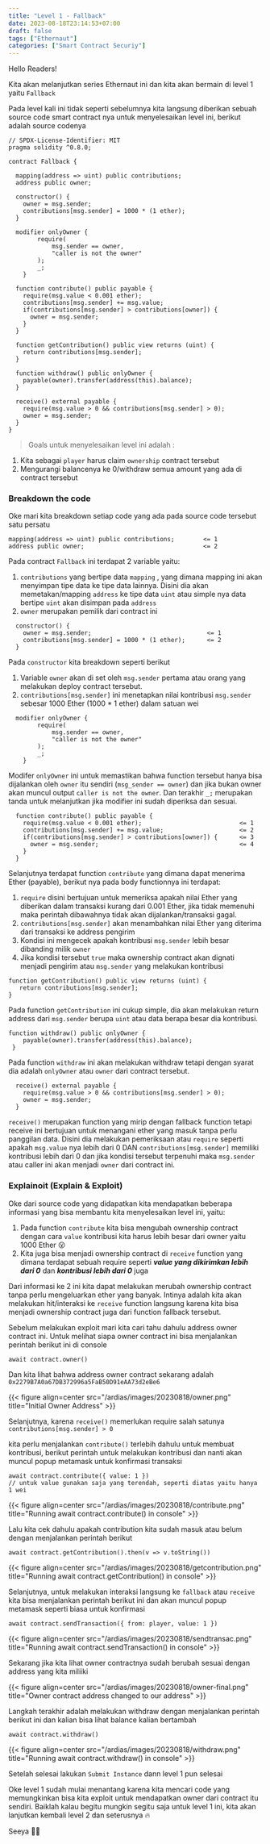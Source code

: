 ```yaml
---
title: "Level 1 - Fallback"
date: 2023-08-18T23:14:53+07:00
draft: false
tags: ["Ethernaut"]
categories: ["Smart Contract Securiy"]
---
```


Hello Readers!

Kita akan melanjutkan series Ethernaut ini dan kita akan bermain di level 1 yaitu `Fallback`

Pada level kali ini tidak seperti sebelumnya kita langsung diberikan sebuah source code smart contract nya untuk menyelesaikan level ini, berikut adalah source codenya

```solidity
// SPDX-License-Identifier: MIT
pragma solidity ^0.8.0;

contract Fallback {

  mapping(address => uint) public contributions;
  address public owner;

  constructor() {
    owner = msg.sender;
    contributions[msg.sender] = 1000 * (1 ether);
  }

  modifier onlyOwner {
        require(
            msg.sender == owner,
            "caller is not the owner"
        );
        _;
    }

  function contribute() public payable {
    require(msg.value < 0.001 ether);
    contributions[msg.sender] += msg.value;
    if(contributions[msg.sender] > contributions[owner]) {
      owner = msg.sender;
    }
  }

  function getContribution() public view returns (uint) {
    return contributions[msg.sender];
  }

  function withdraw() public onlyOwner {
    payable(owner).transfer(address(this).balance);
  }

  receive() external payable {
    require(msg.value > 0 && contributions[msg.sender] > 0);
    owner = msg.sender;
  }
}
```

> Goals untuk menyelesaikan level ini adalah :

1. Kita sebagai `player` harus claim `ownership` contract tersebut
2. Mengurangi balancenya ke 0/withdraw semua amount yang ada di contract tersebut
   >

### Breakdown the code

Oke mari kita breakdown setiap code yang ada pada source code tersebut satu persatu

```solidity
mapping(address => uint) public contributions;        <= 1
address public owner;                                 <= 2
```

Pada contract `Fallback` ini terdapat 2 variable yaitu:

1. `contributions` yang bertipe data `mapping` , yang dimana mapping ini akan menyimpan tipe data ke tipe data lainnya. Disini dia akan memetakan/mapping `address` ke tipe data `uint` atau simple nya data bertipe `uint` akan disimpan pada `address`
2. `owner` merupakan pemilik dari contract ini

```solidity
  constructor() {
    owner = msg.sender;                                <= 1
    contributions[msg.sender] = 1000 * (1 ether);      <= 2
  }
```

Pada `constructor` kita breakdown seperti berikut

1. Variable `owner` akan di set oleh `msg.sender` pertama atau orang yang melakukan deploy contract tersebut.
2. `contributions[msg.sender]` ini menetapkan nilai kontribusi `msg.sender` sebesar 1000 Ether (1000 \* 1 ether) dalam satuan wei

```solidity
  modifier onlyOwner {
        require(
            msg.sender == owner,
            "caller is not the owner"
        );
        _;
    }
```

Modifer `onlyOwner` ini untuk memastikan bahwa function tersebut hanya bisa dijalankan oleh `owner` itu sendiri (`msg_sender == owner`) dan jika bukan owner akan muncul output `caller is not the owner`. Dan terakhir `_;` merupakan tanda untuk melanjutkan jika modifier ini sudah diperiksa dan sesuai.

```solidity
  function contribute() public payable {
    require(msg.value < 0.001 ether);                           <= 1
    contributions[msg.sender] += msg.value;                     <= 2
    if(contributions[msg.sender] > contributions[owner]) {      <= 3
      owner = msg.sender;                                       <= 4
    }
  }
```

Selanjutnya terdapat function `contribute` yang dimana dapat menerima Ether (payable), berikut nya pada body functionnya ini terdapat:

1. `require` disini bertujuan untuk memeriksa apakah nilai Ether yang diberikan dalam transaksi kurang dari 0.001 Ether, jika tidak memenuhi maka perintah dibawahnya tidak akan dijalankan/transaksi gagal.
2. `contributions[msg.sender]` akan menambahkan nilai Ether yang diterima dari transaksi ke address pengirim
3. Kondisi ini mengecek apakah kontribusi `msg.sender` lebih besar dibanding milik `owner`
4. Jika kondisi tersebut `true` maka ownership contract akan dignati menjadi pengirim atau `msg.sender` yang melakukan kontribusi

```solidity
function getContribution() public view returns (uint) {
   return contributions[msg.sender];
}
```

Pada function `getContribution` ini cukup simple, dia akan melakukan return address dari `msg.sender` berupa `uint` atau data berapa besar dia kontribusi.

```solidity
function withdraw() public onlyOwner {
    payable(owner).transfer(address(this).balance);
 }
```

Pada function `withdraw` ini akan melakukan withdraw tetapi dengan syarat dia adalah `onlyOwner` atau `owner` dari contract tersebut.

```solidity
  receive() external payable {
    require(msg.value > 0 && contributions[msg.sender] > 0);
    owner = msg.sender;
  }
```

`receive()` merupakan function yang mirip dengan fallback function tetapi receive ini bertujuan untuk menangani ether yang masuk tanpa perlu panggilan data. Disini dia melakukan pemeriksaan atau `require` seperti apakah `msg.value` nya lebih dari 0 DAN `contributions[msg.sender]` memiliki kontribusi lebih dari 0 dan jika kondisi tersebut terpenuhi maka `msg.sender` atau caller ini akan menjadi `owner` dari contract ini.

### Explainoit (Explain & Exploit)

Oke dari source code yang didapatkan kita mendapatkan beberapa informasi yang bisa membantu kita menyelesaikan level ini, yaitu:

1. Pada function `contribute` kita bisa mengubah ownership contract dengan cara `value` kontribusi kita harus lebih besar dari owner yaitu 1000 Ether 😮
2. Kita juga bisa menjadi ownership contract di `receive` function yang dimana terdapat sebuah require seperti **_value yang dikirimkan lebih dari 0_** dan **_kontribusi lebih dari 0_** juga

Dari informasi ke 2 ini kita dapat melakukan merubah ownership contract tanpa perlu mengeluarkan ether yang banyak. Intinya adalah kita akan melakukan hit/interaksi ke `receive` function langsung karena kita bisa menjadi ownership contract juga dari function fallback tersebut.

Sebelum melakukan exploit mari kita cari tahu dahulu address owner contract ini. Untuk melihat siapa owner contract ini bisa menjalankan perintah berikut ini di console

```solidity
await contract.owner()
```

Dan kita lihat bahwa address owner contract sekarang adalah `0x2279B7A0a67DB372996a5FaB50D91eAA73d2eBe6`

{{< figure align=center src="/ardias/images/20230818/owner.png" title="Initial Owner Address" >}}

Selanjutnya, karena `receive()` memerlukan require salah satunya `contributions[msg.sender] > 0`

kita perlu menjalankan `contribute()` terlebih dahulu untuk membuat kontribusi, berikut perintah untuk melakukan kontribusi dan nanti akan muncul popup metamask untuk konfirmasi transaksi

```solidity
await contract.contribute({ value: 1 })
// untuk value gunakan saja yang terendah, seperti diatas yaitu hanya 1 wei
```

{{< figure align=center src="/ardias/images/20230818/contribute.png" title="Running await contract.contribute() in console" >}}

Lalu kita cek dahulu apakah contribution kita sudah masuk atau belum dengan menjalankan perintah berikut

```solidity
await contract.getContribution().then(v => v.toString())
```

{{< figure align=center src="/ardias/images/20230818/getcontribution.png" title="Running await contract.getContribution() in console" >}}

Selanjutnya, untuk melakukan interaksi langsung ke `fallback` atau `receive` kita bisa menjalankan perintah berikut ini dan akan muncul popup metamask seperti biasa untuk konfirmasi

```solidity
await contract.sendTransaction({ from: player, value: 1 })
```

{{< figure align=center src="/ardias/images/20230818/sendtransac.png" title="Running await contract.sendTransaction() in console" >}}

Sekarang jika kita lihat owner contractnya sudah berubah sesuai dengan address yang kita miliiki

{{< figure align=center src="/ardias/images/20230818/owner-final.png" title="Owner contract address changed to our address" >}}

Langkah terakhir adalah melakukan withdraw dengan menjalankan perintah berikut ini dan kalian bisa lihat balance kalian bertambah

```solidity
await contract.withdraw()
```

{{< figure align=center src="/ardias/images/20230818/withdraw.png" title="Running await contract.withdraw() in console" >}}

Setelah selesai lakukan `Submit Instance` dann level 1 pun selesai

Oke level 1 sudah mulai menantang karena kita mencari code yang memungkinkan bisa kita exploit untuk mendapatkan owner dari contract itu sendiri. Baiklah kalau begitu mungkin segitu saja untuk level 1 ini, kita akan lanjutkan kembali level 2 dan seterusnya 🔥

Seeya 👋🐢
